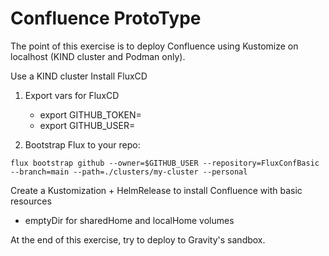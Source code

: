# Confluence ProtoType

The point of this exercise is to deploy Confluence using Kustomize on localhost (KIND cluster and Podman only).

Use a KIND cluster
Install FluxCD

1. Export vars for FluxCD
    - export GITHUB_TOKEN=<YOUR GH TOKEN>
    - export GITHUB_USER=<YOUR GH USER>

1. Bootstrap Flux to your repo:

`flux bootstrap github --owner=$GITHUB_USER --repository=FluxConfBasic --branch=main --path=./clusters/my-cluster --personal`

Create a Kustomization + HelmRelease to install Confluence with basic resources
- emptyDir for sharedHome and localHome volumes

At the end of this exercise, try to deploy to Gravity's sandbox.
